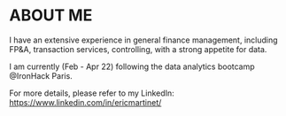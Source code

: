 # ABOUT ME

I have an extensive experience in general finance management, including FP&A, transaction services, controlling, with a strong appetite for data.

I am currently (Feb - Apr 22) following the data analytics bootcamp @IronHack Paris.

For more details, please refer to my LinkedIn: https://www.linkedin.com/in/ericmartinet/

